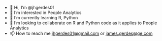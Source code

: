 - 👋 Hi, I’m @jhgerdes01
- 👀 I’m interested in People Analytics
- 🌱 I’m currently learning R, Python
- 💞️ I’m looking to collaborate on R and Python code as it applies to People Analytics
- 📫 How to reach me jhgerdes01@gmail.com or james.gerdes@ge.com

<!---
jhgerdes01/jhgerdes01 is a ✨ special ✨ repository because its `README.md` (this file) appears on your GitHub profile.
You can click the Preview link to take a look at your changes.
--->
